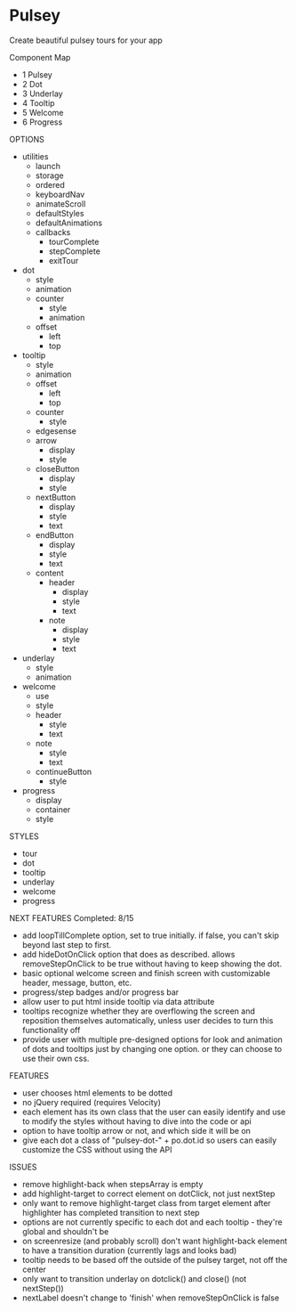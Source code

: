 # Pulsey
Create beautiful pulsey tours for your app

Component Map
- 1 Pulsey
- 2 Dot
- 3 Underlay
- 4 Tooltip
- 5 Welcome
- 6 Progress

OPTIONS
- utilities
  - launch
  - storage
  - ordered
  - keyboardNav
  - animateScroll
  - defaultStyles
  - defaultAnimations
  - callbacks
    - tourComplete
    - stepComplete
    - exitTour  
- dot
  - style
  - animation
  - counter
    - style
    - animation
  - offset
    - left
    - top
- tooltip
  - style
  - animation
  - offset
    - left
    - top
  - counter
    - style
  - edgesense
  - arrow
    - display
    - style
  - closeButton
    - display
    - style
  - nextButton
    - display
    - style
    - text
  - endButton
    - display
    - style
    - text
  - content
    - header
      - display
      - style
      - text
    - note
      - display
      - style
      - text
- underlay
  - style
  - animation
- welcome
  - use
  - style
  - header
    - style
    - text
  - note
    - style
    - text
  - continueButton
    - style
- progress
  - display
  - container
  - style

STYLES
- tour
- dot
- tooltip
- underlay
- welcome
- progress


NEXT FEATURES
Completed: 8/15

- add loopTillComplete option, set to true initially.  if false, you can't skip beyond last step to first.
- add hideDotOnClick option that does as described.  allows removeStepOnClick to be true without having to keep showing the dot.
- basic optional welcome screen and finish screen with customizable header, message, button, etc.
- progress/step badges and/or progress bar
- allow user to put html inside tooltip via data attribute
- tooltips recognize whether they are overflowing the screen and reposition themselves automatically, unless user decides to turn this functionality off
- provide user with multiple pre-designed options for look and animation of dots and tooltips just by changing one option.  or they can choose to use their own css.

FEATURES

- user chooses html elements to be dotted
- no jQuery required (requires Velocity)
- each element has its own class that the user can easily identify and use to modify the styles without having to dive into the code or api
- option to have tooltip arrow or not, and which side it will be on
- give each dot a class of "pulsey-dot-" + po.dot.id so users can easily customize the CSS without using the API

ISSUES

- remove highlight-back when stepsArray is empty
- add highlight-target to correct element on dotClick, not just nextStep
- only want to remove highlight-target class from target element after highlighter has completed transition to next step
- options are not currently specific to each dot and each tooltip - they're global and shouldn't be
- on screenresize (and probably scroll) don't want highlight-back element to have a transition duration (currently lags and looks bad)
- tooltip needs to be based off the outside of the pulsey target, not off the center
- only want to transition underlay on dotclick() and close() (not nextStep())
- nextLabel doesn't change to 'finish' when removeStepOnClick is false
